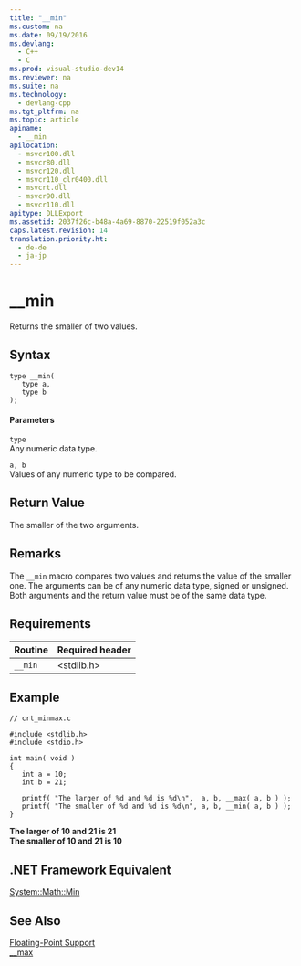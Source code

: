 ```yaml
---
title: "__min"
ms.custom: na
ms.date: 09/19/2016
ms.devlang: 
  - C++
  - C
ms.prod: visual-studio-dev14
ms.reviewer: na
ms.suite: na
ms.technology: 
  - devlang-cpp
ms.tgt_pltfrm: na
ms.topic: article
apiname: 
  - __min
apilocation: 
  - msvcr100.dll
  - msvcr80.dll
  - msvcr120.dll
  - msvcr110_clr0400.dll
  - msvcrt.dll
  - msvcr90.dll
  - msvcr110.dll
apitype: DLLExport
ms.assetid: 2037f26c-b48a-4a69-8870-22519f052a3c
caps.latest.revision: 14
translation.priority.ht: 
  - de-de
  - ja-jp
---
```

# __min
Returns the smaller of two values.  
  
## Syntax  
  
```  
type __min(  
   type a,  
   type b   
);  
```  
  
#### Parameters  
 `type`  
 Any numeric data type.  
  
 `a, b`  
 Values of any numeric type to be compared.  
  
## Return Value  
 The smaller of the two arguments.  
  
## Remarks  
 The `__min` macro compares two values and returns the value of the smaller one. The arguments can be of any numeric data type, signed or unsigned. Both arguments and the return value must be of the same data type.  
  
## Requirements  
  
|Routine|Required header|  
|-------------|---------------------|  
|`__min`|<stdlib.h>|  
  
## Example  
  
```  
// crt_minmax.c  
  
#include <stdlib.h>  
#include <stdio.h>  
  
int main( void )  
{  
   int a = 10;  
   int b = 21;  
  
   printf( "The larger of %d and %d is %d\n",  a, b, __max( a, b ) );  
   printf( "The smaller of %d and %d is %d\n", a, b, __min( a, b ) );  
}  
```  
  
 **The larger of 10 and 21 is 21**  
**The smaller of 10 and 21 is 10**   
## .NET Framework Equivalent  
 [System::Math::Min](https://msdn.microsoft.com/en-us/library/system.math.min.aspx)  
  
## See Also  
 [Floating-Point Support](../vs140/Floating-Point-Support.md)   
 [__max](../vs140/__max.md)